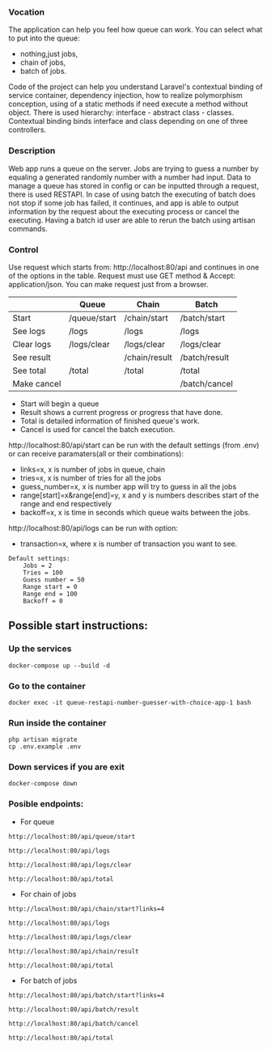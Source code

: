 ### Vocation
The application can help you feel how queue can work. You can select what to put into 
the queue:  
* nothing,just jobs,
* chain of jobs,
* batch of jobs.

Code of the project can help you understand Laravel's contextual binding of service container, 
dependency injection, how to realize polymorphism conception, using of a static methods if need execute a 
method without object. There is used hierarchy: interface - abstract class - classes. Contextual 
binding binds interface and class depending on one of three controllers.

### Description
Web app runs a queue on the server. Jobs are trying to guess a number by equaling a 
generated randomly number with a number had input. Data to manage a queue has stored
in config or can be inputted through a request, there is used RESTAPI. 
In case of using batch the executing of batch does not stop if some job has failed, it continues,
and app is able to output information by the request about the executing process or cancel the executing.
Having a batch id user are able to rerun the batch using artisan commands.

### Control
Use request which starts from: http://localhost:80/api and continues in one of the options in the table.
Request must use GET method & Accept: application/json. You can make request just from a browser.

|             | Queue        | Chain         | Batch         |
|-------------|--------------|---------------|---------------|
| Start       | /queue/start | /chain/start  | /batch/start  |
| See logs    | /logs        | /logs         | /logs         |
| Clear logs  | /logs/clear  | /logs/clear   | /logs/clear   |
| See result  |              | /chain/result | /batch/result |
| See total   | /total       | /total        | /total        |
| Make cancel |              |               | /batch/cancel |

* Start will begin a queue
* Result shows a current progress or progress that have done.
* Total is detailed information of finished queue's work.
* Cancel is used for cancel the batch execution.

http://localhost:80/api/start can be run with the default settings (from .env) or can receive paramaters(all or their combinations):
* links=x, x is number of jobs in queue, chain
* tries=x, x is number of tries for all the jobs
* guess_number=x, x is number app will try to guess in all the jobs
* range[start]=x&range[end]=y, x and y is numbers describes start of the range and end respectively
* backoff=x, x is time in seconds which queue waits between the jobs.

http://localhost:80/api/logs can be run with option:
* transaction=x, where x is number of transaction you want to see.

```
Default settings:  
    Jobs = 2
    Tries = 100
    Guess number = 50
    Range start = 0
    Range end = 100
    Backoff = 0
```
## Possible start instructions:
### Up the services
```
docker-compose up --build -d
```

### Go to the container
```
docker exec -it queue-restapi-number-guesser-with-choice-app-1 bash
```

### Run inside the container
```
php artisan migrate  
cp .env.example .env
```

### Down services if you are exit
```
docker-compose down
```
### Posible endpoints:  
* For queue
```
http://localhost:80/api/queue/start
```
```
http://localhost:80/api/logs
```
```
http://localhost:80/api/logs/clear
```
```
http://localhost:80/api/total
```
* For chain of jobs
```
http://localhost:80/api/chain/start?links=4
```
```
http://localhost:80/api/logs
```
```
http://localhost:80/api/logs/clear
```
```
http://localhost:80/api/chain/result
```
```
http://localhost:80/api/total
```
* For batch of jobs
```
http://localhost:80/api/batch/start?links=4
```
```
http://localhost:80/api/batch/result
```
```
http://localhost:80/api/batch/cancel
```
```
http://localhost:80/api/total
```

